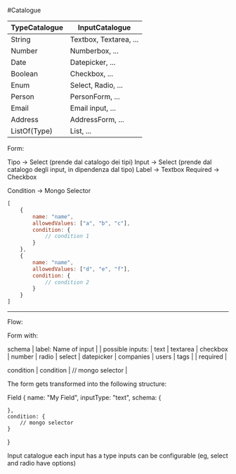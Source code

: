 #Catalogue

| TypeCatalogue | InputCatalogue |
|---------------|----------------|
| String | Textbox, Textarea, ... |
| Number | Numberbox, ... |
| Date | Datepicker, ... |
| Boolean | Checkbox, ... |
| Enum | Select, Radio, ... |
| Person | PersonForm, ... |
| Email | Email input, ... |
| Address | AddressForm, ... |
| ListOf(Type) | List, ... |

Form:

Tipo        -> Select (prende dal catalogo dei tipi)
Input       -> Select (prende dal catalogo degli input, in dipendenza dal tipo)
Label       -> Textbox
Required    -> Checkbox

Condition   -> Mongo Selector

```js
[
    {
        name: "name",
        allowedValues: ["a", "b", "c"],
        condition: {
            // condition 1
        }
    },
    {
        name: "name",
        allowedValues: ["d", "e", "f"],
        condition: {
            // condition 2
        }
    }
]
```

---

Flow:

Form with:

schema      |   label: Name of input
            |
            |   possible inputs:
            |       text
            |       textarea
            |       checkbox
            |       number
            |       radio
            |       select
            |       datepicker
            |       companies
            |       users
            |       tags
            |
            |   required
            |

condition   |   condition
            |       // mongo selector
            |


The form gets transformed into the following structure:

Field
{
    name: "My Field",
    inputType: "text",
    schema: {

    },
    condition: {
        // mongo selector
    }
}





Input catalogue
    each input has a type
    inputs can be configurable (eg, select and radio have options)
